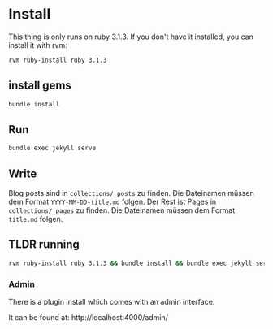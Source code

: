 # Install

This thing is only runs on ruby 3.1.3. If you don't have it installed, you can install it with rvm:

```bash
rvm ruby-install ruby 3.1.3
```

## install gems

```bash
bundle install
```

## Run

```bash
bundle exec jekyll serve
```

## Write

Blog posts sind in `collections/_posts` zu finden. Die Dateinamen müssen dem Format `YYYY-MM-DD-title.md` folgen.
Der Rest ist Pages in `collections/_pages` zu finden. Die Dateinamen müssen dem Format `title.md` folgen.

## TLDR running

```bash
rvm ruby-install ruby 3.1.3 && bundle install && bundle exec jekyll serve
```

### Admin

There is a plugin install which comes with an admin interface.

It can be found at:
http://localhost:4000/admin/
